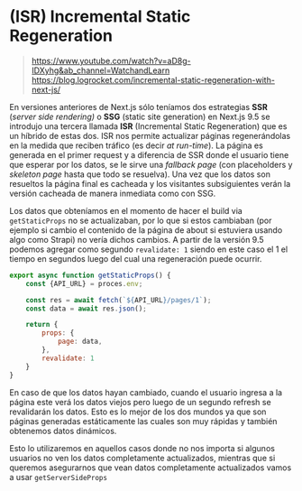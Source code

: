 # (ISR) Incremental Static Regeneration
> https://www.youtube.com/watch?v=aD8g-IDXyhg&ab_channel=WatchandLearn
> https://blog.logrocket.com/incremental-static-regeneration-with-next-js/

En versiones anteriores de Next.js sólo teníamos dos estrategias **SSR** (*server side rendering)* o **SSG** (static site generation) en Next.js 9.5 se introdujo una tercera llamada **ISR** (Incremental Static Regeneration) que es un híbrido de estas dos. ISR nos permite actualizar páginas regenerándolas en la medida que reciben tráfico (es decir *at run-time*).
La página es generada en el primer request y a diferencia de SSR donde el usuario tiene que esperar por los datos, se le sirve una *fallback page* (con placeholders y *skeleton page* hasta que todo se resuelva). Una vez que los datos son resueltos la página final es cacheada y los visitantes subsiguientes verán la versión cacheada de manera inmediata como con SSG.

Los datos que obteníamos en el momento de hacer el build via `getStaticProps` no se actualizaban, por lo que si estos cambiaban (por ejemplo si cambio el contenido de la página de about si estuviera usando algo como Strapi) no vería dichos cambios. A partir de la versión 9.5 podemos agregar como segundo `revalidate: 1` siendo en este caso el 1 el tiempo en segundos luego del cual una regeneración puede ocurrir.

```jsx
export async function getStaticProps() {
	const {API_URL} = proces.env;

	const res = await fetch(`${API_URL}/pages/1`);
	const data = await res.json();

	return {
		props: {
			page: data,
		},
		revalidate: 1
	}
}
```

En caso de que los datos hayan cambiado, cuando el usuario ingresa a la página este verá los datos viejos pero luego de un segundo refresh se revalidarán los datos. Esto es lo mejor de los dos mundos ya que son páginas generadas estáticamente las cuales son muy rápidas y también obtenemos datos dinámicos.

Esto lo utilizaremos en aquellos casos donde no nos importa si algunos usuarios no ven los datos completamente actualizados, mientras que si queremos asegurarnos que vean datos completamente actualizados vamos a usar `getServerSideProps`